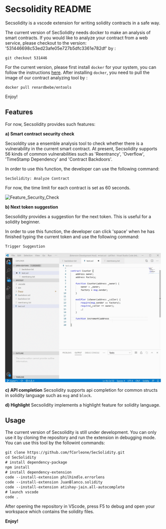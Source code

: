 # Secsolidity README

Secsolidity is a vscode extension for writing solidity contracts in a safe way. 

The current version of SecSolidity needs docker to make an analysis of smart contracts. If you would like to analyze your contract from a web service, please checkout to the version: '531446698c53ed23afe05e727b5dfc3361e782df' by :

```
git checkout 531446
```

For the current version, please first install `docker` for your system, you can follow the instructions [here](https://docs.docker.com/get-docker/).
After installing `docker`, you need to pull the image of our contract analyzing tool by :
```
docker pull renardbebe/entools
```

Enjoy!

## Features

For now, Secsolidity provides such features:

**a) Smart contract security check**

Secsoldity use a ensemble analysis tool to check whether there is a vulnerability in the current smart contract. At present, Secsolidity supports 56 kinds of common vulnerabilities such as 'Reentrancy', 'Overflow', 'TimeStamp Dependency' and 'Contract Backdoors'.

In order to use this function, the developer can use the following command:
```
SecSolidity: Analyze Contract
```
For now, the time limit for each contract is set as 60 seconds.

![Feature_Security_Check](img/secsolidity_analyze.gif)

**b) Next token suggestion**

Secsolidity provides a suggestion for the next token. This is useful for a solidity beginner.

In order to use this function, the developer can click 'space' when he has finished typing the current token and use the following command:
```
Trigger Suggestion
```
![Feature_Token](img/secsolidity_token.gif)

**c) API completion**
Secsolidity supports api completion for common structs in solidity language such as `msg` and `block`.

**d) Highlight**
Secsolidity implements a highlight feature for solidity language.


## Usage

The current version of Secsolidity is still under development. You can only use it by cloning the repository and run the extension in debugging mode. You can use this tool by the followint commands:
```shell
git clone https://github.com/fCorleone/SecSolidity.git
cd SecSolidity
# install dependency-package
npm install
# install dependency-extension
code --install-extension philhindle.errorlens
code --install-extension JuanBlanco.solidity
code --install-extension atishay-jain.all-autocomplete
# launch vscode
code .
```
After opening the repository in VScode, press F5 to debug and open your workspace which contains the solidity files.

**Enjoy!**
